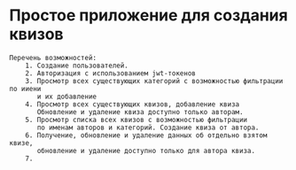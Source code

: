 # Простое приложение для создания квизов

    Перечень возможностей:
        1. Создание пользователей.
        2. Авторизация с использованием jwt-токенов
        3. Просмотр всех существующих категорий с возможностью фильтрации по ииени
           и их добавление
        4. Просмотр всех существующих квизов, добавление квиза
           Обновление и удаление квиза доступно только авторам.
        5. Просмотр списка всех квизов с возможностью фильтрации
           по именам авторов и категорий. Создание квиза от автора.
        6. Получение, обновление и удаление данных об отдельно взятом квизе,
           обновление и удаление доступно только для автора квиза.
        7. 
